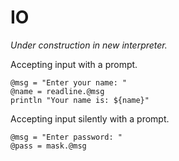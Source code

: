 # IO

*Under construction in new interpreter.*

Accepting input with a prompt.

```
@msg = "Enter your name: "
@name = readline.@msg
println "Your name is: ${name}"
```

Accepting input silently with a prompt.

```
@msg = "Enter password: "
@pass = mask.@msg
```